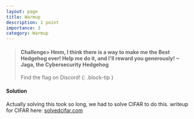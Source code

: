```yaml
---
layout: page
title: Warmup
description: 1 point
importance: 3
category: Warmup
---
```


> #### Challenge> Hmm, I think there is a way to make me the Best Hedgehog ever! Help me do it, and I'll reward you generously! ~ Jaga, the Cybersecurity Hedgehog
> Find the flag on Discord!
{: .block-tip }

#### Solution

Actually solving this took so long, we had to solve CIFAR to do this. writeup for CIFAR here: [solvedcifar.com](https://solvedcifar.com)